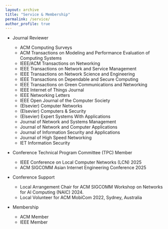 ```yaml
---
layout: archive
title: "Service & Membership"
permalink: /service/
author_profile: true
---
```


<!-- {% include base_path %}


{% for post in site.portfolio %}
  {% include archive-single.html %}
{% endfor %}

 -->

* Journal Reviewer
  * ACM Computing Surveys
  * ACM Transactions on Modeling and Performance Evaluation of Computing Systems
  * IEEE/ACM Transactions on Networking
  * IEEE Transactions on Network and Service Management
  * IEEE Transactions on Network Science and Engineering
  * IEEE Transactions on Dependable and Secure Computing
  * IEEE Transactions on Green Communications and Networking
  * IEEE Internet of Things Journal
  * IEEE Networking Letters
  * IEEE Open Journal of the Computer Society
  * (Elsevier) Computer Networks 
  * (Elsevier) Computers & Security
  * (Elsevier) Expert Systems With Applications
  * Journal of Network and Systems Management
  * Journal of Network and Computer Applications
  * Journal of Information Security and Applications
  * Journal of High Speed Networking
  * IET Information Security

* Conference Technical Program Committee (TPC) Member
  * IEEE Conference on Local Computer Networks (LCN) 2025
  * ACM SIGCOMM Asian Internet Engineering Conference 2025

* Conference Support
  * Local Arrangement Chair for ACM SIGCOMM Workshop on Networks for AI Computing (NAIC) 2024.
  * Local Volunteer for ACM MobiCom 2022, Sydney, Australia

* Membership
  * ACM Member
  * IEEE Member
